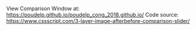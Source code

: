 View Comparison Window at: https://poudelp.github.io/poudelp_cong_2018.github.io/
Code source: https://www.cssscript.com/3-layer-image-afterbefore-comparison-slider/
